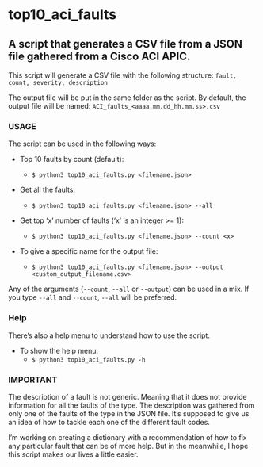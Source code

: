 # top10_aci_faults
## A script that generates a CSV file from a JSON file gathered from a Cisco ACI APIC.

This script will generate a CSV file with the following structure:
`fault, count, severity, description`

The output file will be put in the same folder as the script. By default, the output file will be named:
`ACI_faults_<aaaa.mm.dd_hh.mm.ss>.csv`

### USAGE
The script can be used in the following ways:

- Top 10 faults by count (default):
  - `$ python3 top10_aci_faults.py <filename.json>`

- Get all the faults:
  - `$ python3 top10_aci_faults.py <filename.json> --all`

- Get top ‘x’ number of faults (‘x’ is an integer >= 1):
  - `$ python3 top10_aci_faults.py <filename.json> --count <x>`

- To give a specific name for the output file:
  - `$ python3 top10_aci_faults.py <filename.json> --output <custom_output_filename.csv>`

Any of the arguments (`--count`, `--all` or `--output`) can be used in a mix.  If you type `--all` and `--count`, `--all` will be preferred.

### Help
There’s also a help menu to understand how to use the script.

- To show the help menu:
  - `$ python3 top10_aci_faults.py -h`

### IMPORTANT
The description of a fault is not generic.  Meaning that it does not provide information for all the faults of the type.  The description was gathered from only one of the faults of the type in the JSON file.  It’s supposed to give us an idea of how to tackle each one of the different fault codes.

I’m working on creating a dictionary with a recommendation of how to fix any particular fault that can be of more help.  But in the meanwhile, I hope this script makes our lives a little easier.
